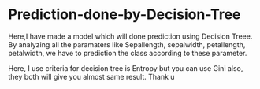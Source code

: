 # Prediction-done-by-Decision-Tree
Here,I have made a model which will done prediction using Decision Treee. By analyzing all the paramaters like
Sepallength, sepalwidth, petallength, petalwidth, we have to prediction the class according to these parameter. 

Here, I use criteria for decision tree is Entropy but you can use Gini also, they both will give you almost same result. 
Thank u
